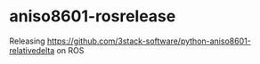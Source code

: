 # aniso8601-rosrelease
Releasing https://github.com/3stack-software/python-aniso8601-relativedelta on ROS
